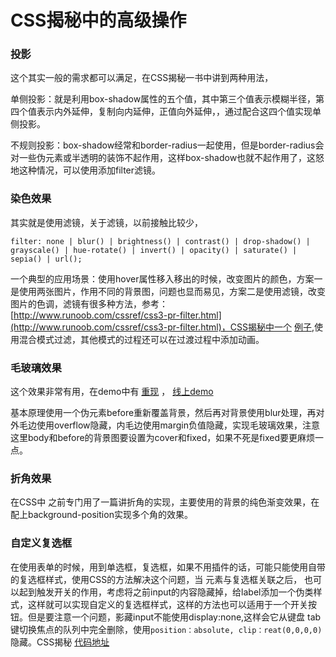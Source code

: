 
# CSS揭秘中的高级操作

### 投影
这个其实一般的需求都可以满足，在CSS揭秘一书中讲到两种用法，

单侧投影：就是利用box-shadow属性的五个值，其中第三个值表示模糊半径，第四个值表示内外延伸，复制向内延伸，正值向外延伸，，通过配合这四个值实现单侧投影。

不规则投影：box-shadow经常和border-radius一起使用，但是border-radius会对一些伪元素或半透明的装饰不起作用，这样box-shadow也就不起作用了，这怒地这种情况，可以使用添加filter滤镜。


### 染色效果
其实就是使用滤镜，关于滤镜，以前接触比较少，

```
filter: none | blur() | brightness() | contrast() | drop-shadow() | grayscale() | hue-rotate() | invert() | opacity() | saturate() | sepia() | url();
```
一个典型的应用场景：使用hover属性移入移出的时候，改变图片的颜色，方案一是使用两张图片，作用不同的背景图，问题也显而易见，方案二是使用滤镜，改变图片的色调，滤镜有很多种方法，参考： [http://www.runoob.com/cssref/css3-pr-filter.html](http://www.runoob.com/cssref/css3-pr-filter.html)，CSS揭秘中一个 [例子](http://dabblet.com/gist/0dced2852818c0f555e9),使用混合模式过滤，其他模式的过程还可以在过渡过程中添加动画。

### 毛玻璃效果
这个效果非常有用，在demo中有 [重现](https://github.com/Xia-Ao/FrontendDemo/blob/master/30-CSS/11-background/%E6%AF%9B%E7%8E%BB%E7%92%83%E6%95%88%E6%9E%9C.html) ， [线上demo](http://dabblet.com/gist/d9f243ddd7dbffa341a4)

基本原理使用一个伪元素before重新覆盖背景，然后再对背景使用blur处理，再对外毛边使用overflow隐藏，内毛边使用margin负值隐藏，实现毛玻璃效果，注意这里body和before的背景图要设置为cover和fixed，如果不死是fixed要更麻烦一点。

### 折角效果
在CSS中 之前专门用了一篇讲折角的实现，主要使用的背景的纯色渐变效果，在配上background-position实现多个角的效果。

### 自定义复选框
在使用表单的时候，用到单选框，复选框，如果不用插件的话，可能只能使用自带的复选框样式，使用CSS的方法解决这个问题，当 <label> 元素与复选框关联之后， 也可以起到触发开关的作用，考虑将之前input的内容隐藏掉，给label添加一个伪类样式，这样就可以实现自定义的复选框样式，这样的方法也可以适用于一个开关按钮。但是要注意一个问题，影藏input不能使用display:none,这样会它从键盘 tab 键切换焦点的队列中完全删除，使用`position：absolute, clip：reat(0,0,0,0)`隐藏。CSS揭秘 [代码地址](http://dabblet.com/gist/fa5c622180b232043891)


